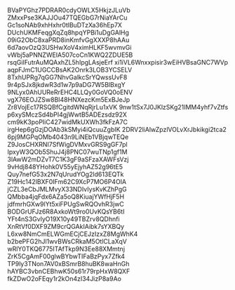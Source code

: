 BVaPYGhz7PDRAR0cdyOWLX5HkjzJLuVb
ZMxxPse3KAJJOu47TQEGbG7rNiaYArCu
Gc1soNAb9xhHxhr0tlBuDTzXa36hEp7X
DUchUKMFeqgXqZq8hpqYPBi1uDgGAlHg
09iG2ObC8xaPRD8inKmfvGgXXXP8hAAu
6d7aovOzQ3USHwXoV4ximHLKF5wvmvGi
vWbj5aPNNZWEIA507coCn1KWQ2ZDUE5B
rsqGiIFutrAuMQAxhZL5hIpgLAsjeErf
xi1iVL6Wnxxpisir3wEiHVBsaGNC7WVp
aqpFJmC1UGCCBsAK2Onrk3LOB3YCSELV
8TxhUPRg7qGG7NhvGalkcSrYQwssUvF8
9r4pSJx8jkdwR3d1w7p9aDG7W5BlBxgY
9NLyx0AhUUReRrEHC4LLQy0GoVQ0oENV
vgX76EOJZSw8BI48HNXezcKm5ExBJeJp
Zr8VojEc17RSQBfCgitdWNqRjrLu1xVK
9nw1tSx7J0JKlzSKg21IMM4yhf7vZtfs
p6xySMczSd4bPI4gjWwtB5ADEzsdz92X
cm9kK3poPIiC427widMkUXWh3fkFzA7C
irgHep6gGzjDOAb3kSMyi4iQcuuZgbIK
2DRV2liAlwZpzlVOLvXrJbkikgi2tca2
6pj9MGPqOMb4043n9LiNEb1VBjqwTEQe
Z9JosCHXRNI7SfWigDVMxvGRS9gGF7pl
IpxyW3QOb5ShuJ4j8PNC07wuTNp1gf1M
3lAwW2mDZvT7C1K3gF9aSFzaXAWFsVzj
9vHdj848YHohk0V55yEjyhAZ52g96tE5
Quy7nefG53x2N7qUrudYOg2ld613EQTk
Z19Hc142lBXF0IFm62C9XcP7MO6P4OIA
jCZL3eCbJMLMvyX33NDIvIysKvKZhPgG
QMbba4jqFdx6AZa5oQ8KiuajYWfHjF5H
jdfmrhGXw9lYt5xiFPUgSwRQOvhR3jwC
BODGrUFJz6R8AxkoWt9ro0UvKQsYB6tI
YFt4nS3GvlyO19X10y49TBZrv8QDhnfi
XnRtVf0DXF9ZM9crQGAkIAibk7sYXBQy
L6xw8NmCmELWGmECjCEJzIzxZ8MgWhK4
b2bePFG2hJl1wvBWsCRkaM5OtlCLaXqV
wRlY0TKQ6775ITAfTkp9N3Ee88XMmtnj
ZrK5CgAmF00glwBYbwTIFaBzPyx7Zfk4
TP9ly3TNon7AV0xBSmrB8huBK8waHnGh
hAYBC3vbnCEBhwK50s61r79rpHxW8QXF
fkZDwO2oFEqy1r2kOn4zI34JizP8a9Ao
